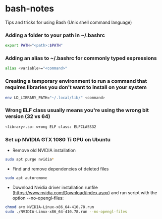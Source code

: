 # bash-notes
Tips and tricks for using Bash (Unix shell command language)

### Adding a folder to your path in ~/.bashrc
```bash
export PATH="<path>:$PATH"
```

### Adding an alias to ~/.bashrc for commonly typed expressions
```bash
alias <variable>="<command>"
```

### Creating a temporary environment to run a command that requires libraries you don't want to install on your system
```bash
env LD_LIBRARY_PATH="~/.local/lib/" <command>
```

### Wrong ELF class usually means you're using the wrong bit version (32 vs 64)
```bash
<library>.so: wrong ELF class: ELFCLASS32
```

### Set up NVIDIA GTX 1080 Ti GPU on Ubuntu
- Remove old NVIDIA installation
```bash
sudo apt purge nvidia*
```
- Find and remove dependencies of deleted files
```bash
sudo apt autoremove
```
- Download Nvidia driver installation runfile (https://www.nvidia.com/Download/index.aspx) and run script with the option --no-opengl-files:
```bash
chmod a+x NVIDIA-Linux-x86_64-410.78.run
sudo ./NVIDIA-Linux-x86_64-410.78.run --no-opengl-files
```
